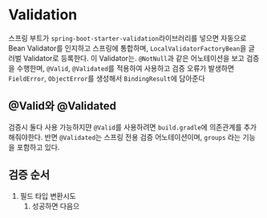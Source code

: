 #  Validation
스프링 부트가  `spring-boot-starter-validation`라이브러리를 넣으면 자동으로 Bean Validator를 인지하고 스프링에 통합하며, `LocalValidatorFactoryBean`을 글러벌 Validator로 등록한다. 
이 Validator는. `@NotNull`과 같은 어노테이션을 보고 검증을 수행한며, `@Valid`, `@Validated`를 적용하여 사용하고 검증 오류가 발생하면 `FieldError`, `ObjectError`를 생성해서 `BindingResult`에 담아준다

## @Valid와 @Validated
검증시 둘다 사용 가능하지먄 `@Valid`를 사용하려면 `build.gradle`에 의존관계를 추가해줘야한다. 반면 `@Validated`는 스프링 전용 검증 어노테이션이며, `groups` 라는 기능을 포함하고 있다.


## 검증 순서
1. 필드 타입 변환시도
	1. 성공하면 다음으



